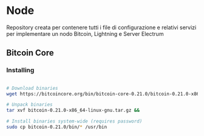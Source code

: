# Node

Repository creata per contenere tutti i file di configurazione e relativi servizi per implementare un nodo Bitcoin, Lightning e Server Electrum

## Bitcoin Core

### Installing
```bash

# Download binaries
wget https://bitcoincore.org/bin/bitcoin-core-0.21.0/bitcoin-0.21.0-x86_64-linux-gnu.tar.gz &&

# Unpack binaries
tar xvf bitcoin-0.21.0-x86_64-linux-gnu.tar.gz &&

# Install binaries system-wide (requires password)
sudo cp bitcoin-0.21.0/bin/* /usr/bin
```
